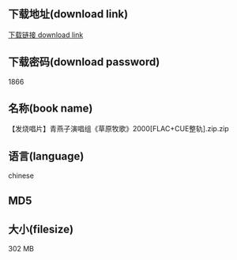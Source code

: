 ## 下载地址(download link)
[下载链接 download link](https://tutu365.netlify.app/?s=%E3%80%90%E5%8F%91%E7%83%A7%E5%94%B1%E7%89%87%E3%80%91%E9%9D%92%E7%87%95%E5%AD%90%E6%BC%94%E5%94%B1%E7%BB%84%E3%80%8A%E8%8D%89%E5%8E%9F%E7%89%A7%E6%AD%8C%E3%80%8B2000%5BFLAC%2BCUE%E6%95%B4%E8%BD%A8%5D.zip)

## 下载密码(download password)
1866

## 名称(book name)
【发烧唱片】青燕子演唱组《草原牧歌》2000[FLAC+CUE整轨].zip.zip

## 语言(language)
chinese

## MD5


## 大小(filesize)
302 MB
